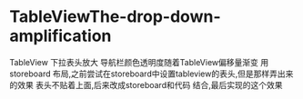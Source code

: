 # TableViewThe-drop-down-amplification
TableView 下拉表头放大
导航栏颜色透明度随着TableView偏移量渐变
用storeboard 布局,之前尝试在storeboard中设置tableview的表头,但是那样弄出来的效果 表头不贴着上面,后来改成storeboard和代码
结合,最后实现的这个效果
